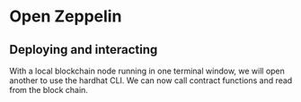 # Open Zeppelin 

## Deploying and interacting

With a local blockchain node running in one terminal window, we will open another to use the hardhat CLI. We can now call contract functions and read from the block chain.